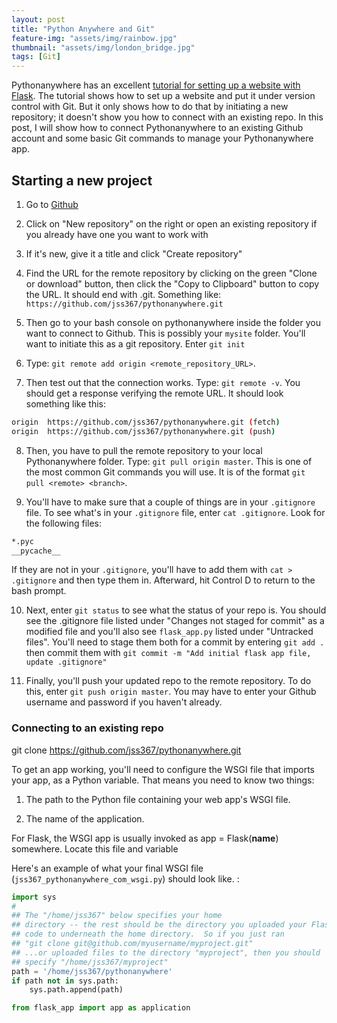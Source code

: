 ```yaml
---
layout: post
title: "Python Anywhere and Git"
feature-img: "assets/img/rainbow.jpg"
thumbnail: "assets/img/london_bridge.jpg"
tags: [Git]
---
```

Pythonanywhere has an excellent [tutorial for setting up a website with Flask](https://blog.pythonanywhere.com/121/). The tutorial shows how to set up a website and put it under version control with Git. But it only shows how to do that by initiating a new repository; it doesn't show you how to connect with an existing repo. In this post, I will show how to connect Pythonanywhere to an existing Github account and some basic Git commands to manage your Pythonanywhere app.<!--more-->


## Starting a new project

1. Go to [Github](https://github.com/)

2. Click on "New repository" on the right or open an existing repository if you already have one you want to work with

3. If it's new, give it a title and click "Create repository"

4. Find the URL for the remote repository by clicking on the green "Clone or download" button, then click the "Copy to Clipboard" button to copy the URL. It should end with .git. Something like: `https://github.com/jss367/pythonanywhere.git`

5. Then go to your bash console on pythonanywhere inside the folder you want to connect to Github. This is possibly your `mysite` folder. You'll want to initiate this as a git repository. Enter `git init`


6. Type: `git remote add origin <remote_repository_URL>`.

7. Then test out that the connection works. Type: `git remote -v`. You should get a response verifying the remote URL. It should look something like this:

```bash
origin  https://github.com/jss367/pythonanywhere.git (fetch)
origin  https://github.com/jss367/pythonanywhere.git (push)
```

8. Then, you have to pull the remote repository to your local Pythonanywhere folder. Type: `git pull origin master`. This is one of the most common Git commands you will use. It is of the format `git pull <remote> <branch>`.

9. You'll have to make sure that a couple of things are in your `.gitignore` file. To see what's in your `.gitignore` file, enter `cat .gitignore`. Look for the following files:
```bash
*.pyc
__pycache__
```

If they are not in your `.gitignore`, you'll have to add them with `cat > .gitignore` and then type them in. Afterward, hit Control D to return to the bash prompt.

10. Next, enter `git status` to see what the status of your repo is. You should see the .gitignore file listed under "Changes not staged for commit" as a modified file and you'll also see `flask_app.py` listed under "Untracked files". You'll need to stage them both for a commit by entering `git add .` then commit them with `git commit -m "Add initial flask app file, update .gitignore"`

11. Finally, you'll push your updated repo to the remote repository. To do this, enter `git push origin master`. You may have to enter your Github username and password if you haven't already.

### Connecting to an existing repo

git clone https://github.com/jss367/pythonanywhere.git

To get an app working, you'll need to configure the WSGI file that imports your app, as a Python variable. That means you need to know two things:

1. The path to the Python file containing your web app's WSGI file.

2. The name of the application.

For Flask, the WSGI app is usually invoked as app = Flask(__name__) somewhere. Locate this file and variable


Here's an example of what your final WSGI file (`jss367_pythonanywhere_com_wsgi.py`) should look like. :

```python
import sys
#
## The "/home/jss367" below specifies your home
## directory -- the rest should be the directory you uploaded your Flask
## code to underneath the home directory.  So if you just ran
## "git clone git@github.com/myusername/myproject.git"
## ...or uploaded files to the directory "myproject", then you should
## specify "/home/jss367/myproject"
path = '/home/jss367/pythonanywhere'
if path not in sys.path:
    sys.path.append(path)

from flask_app import app as application
```
